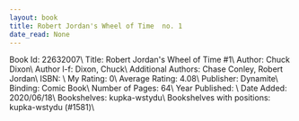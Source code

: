 ```yaml
---
layout: book
title: Robert Jordan's Wheel of Time  no. 1
date_read: None
---
```


Book Id: 22632007\ 
Title: Robert Jordan's Wheel of Time #1\ 
Author: Chuck Dixon\ 
Author l-f: Dixon, Chuck\ 
Additional Authors: Chase Conley, Robert Jordan\ 
ISBN: \ 
My Rating: 0\ 
Average Rating: 4.08\ 
Publisher: Dynamite\ 
Binding: Comic Book\ 
Number of Pages: 64\ 
Year Published: \ 
Date Added: 2020/06/18\ 
Bookshelves: kupka-wstydu\ 
Bookshelves with positions: kupka-wstydu (#1581)\ 

